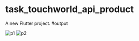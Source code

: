 # task_touchworld_api_product

A new Flutter project.
#output

![p1](https://github.com/prajithaprabhakar1998/task_touchworld_api_product/assets/129513433/dea8905b-e786-47c3-97d8-a660b5d19eb4)
![p2](https://github.com/prajithaprabhakar1998/task_touchworld_api_product/assets/129513433/ba570748-aa39-4d87-8d87-dbbea6ac4fc2)

